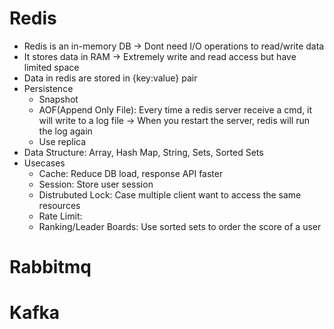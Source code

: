 # Redis
- Redis is an in-memory DB -> Dont need I/O operations to read/write data
- It stores data in RAM -> Extremely write and read access but have limited space
- Data in redis are stored in {key:value} pair
- Persistence
  - Snapshot
  - AOF(Append Only File): Every time a redis server receive a cmd, it will write to a log file -> When you restart the server, redis will run the log again
  - Use replica
- Data Structure: Array, Hash Map, String, Sets, Sorted Sets
- Usecases
  - Cache: Reduce DB load, response API faster
  - Session: Store user session
  - Distrubuted Lock: Case multiple client want to access the same resources
  - Rate Limit:
  - Ranking/Leader Boards: Use sorted sets to order the score of a user 

# Rabbitmq

# Kafka
